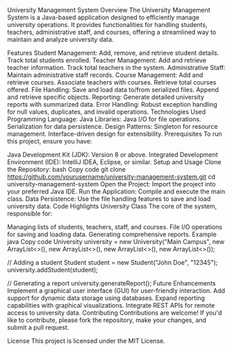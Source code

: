 University Management System
Overview
The University Management System is a Java-based application designed to efficiently manage university operations. It provides functionalities for handling students, teachers, administrative staff, and courses, offering a streamlined way to maintain and analyze university data.

Features
Student Management:
Add, remove, and retrieve student details.
Track total students enrolled.
Teacher Management:
Add and retrieve teacher information.
Track total teachers in the system.
Administrative Staff:
Maintain administrative staff records.
Course Management:
Add and retrieve courses.
Associate teachers with courses.
Retrieve total courses offered.
File Handling:
Save and load data to/from serialized files.
Append and retrieve specific objects.
Reporting:
Generate detailed university reports with summarized data.
Error Handling:
Robust exception handling for null values, duplicates, and invalid operations.
Technologies Used
Programming Language: Java
Libraries:
Java I/O for file operations.
Serialization for data persistence.
Design Patterns:
Singleton for resource management.
Interface-driven design for extensibility.
Prerequisites
To run this project, ensure you have:

Java Development Kit (JDK): Version 8 or above.
Integrated Development Environment (IDE): IntelliJ IDEA, Eclipse, or similar.
Setup and Usage
Clone the Repository:
bash
Copy code
git clone https://github.com/yourusername/university-management-system.git
cd university-management-system
Open the Project:
Import the project into your preferred Java IDE.
Run the Application:
Compile and execute the main class.
Data Persistence:
Use the file handling features to save and load university data.
Code Highlights
University Class
The core of the system, responsible for:

Managing lists of students, teachers, staff, and courses.
File I/O operations for saving and loading data.
Generating comprehensive reports.
Example
java
Copy code
University university = new University("Main Campus", new ArrayList<>(), new ArrayList<>(), new ArrayList<>(), new ArrayList<>());

// Adding a student
Student student = new Student("John Doe", "12345");
university.addStudent(student);

// Generating a report
university.generateReport();
Future Enhancements
Implement a graphical user interface (GUI) for user-friendly interaction.
Add support for dynamic data storage using databases.
Expand reporting capabilities with graphical visualizations.
Integrate REST APIs for remote access to university data.
Contributing
Contributions are welcome! If you'd like to contribute, please fork the repository, make your changes, and submit a pull request.

License
This project is licensed under the MIT License.
